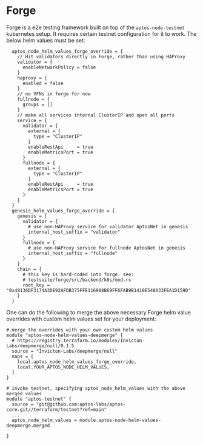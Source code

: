 # Forge 

Forge is a e2e testing framework built on top of the `aptos-node-testnet` kubernetes setup. It requires certain testnet configuration
for it to work. The below helm values must be set:

```
  aptos_node_helm_values_forge_override = {
    // Hit validators directly in Forge, rather than using HAProxy
    validator = {
      enableNetworkPolicy = false
    }
    haproxy = {
      enabled = false
    }
    // no VFNs in forge for now
    fullnode = {
      groups = []
    }
    // make all services internal ClusterIP and open all ports
    service = {
      validator = {
        external = {
          type = "ClusterIP"
        }
        enableRestApi     = true
        enableMetricsPort = true
      }
      fullnode = {
        external = {
          type = "ClusterIP"
        }
        enableRestApi     = true
        enableMetricsPort = true
      }
    }
  }
  genesis_helm_values_forge_override = {
    genesis = {
      validator = {
        # use non-HAProxy service for validator AptosNet in genesis
        internal_host_suffix = "validator"
      }
      fullnode = {
        # use non-HAProxy service for fullnode AptosNet in genesis
        internal_host_suffix = "fullnode"
      }
    }
    chain = {
      # this key is hard-coded into forge. see:
      # testsuite/forge/src/backend/k8s/mod.rs
      root_key = "0x48136DF3174A3DE92AFDB375FFE116908B69FF6FAB9B1410E548A33FEA1D159D"
    }
  }
```

One can do the following to merge the above necessary Forge helm value overrides with custom helm values set for your deployment:

```
# merge the overrides with your own custom helm values
module "aptos-node-helm-values-deepmerge" {
  # https://registry.terraform.io/modules/Invicton-Labs/deepmerge/null/0.1.5
  source = "Invicton-Labs/deepmerge/null"
  maps = [
    local.aptos_node_helm_values_forge_override,
    local.YOUR_APTOS_NODE_HELM_VALUES,
  ]
}

# invoke testnet, specifying aptos_node_helm_values with the above merged values
module "aptos-testnet" {
  source = "git@github.com:aptos-labs/aptos-core.git//terraform/testnet?ref=main"
  ...
  aptos_node_helm_values = module.aptos-node-helm-values-deepmerge.merged

}
```
